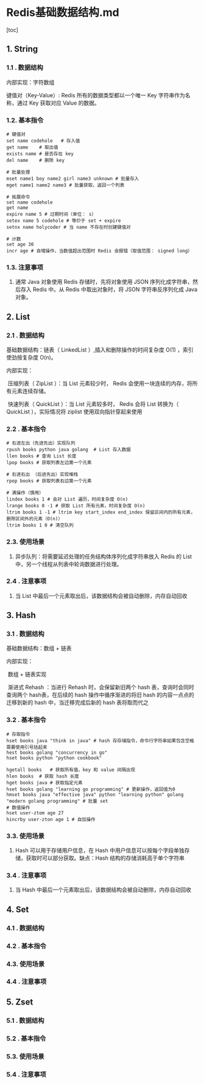 # Redis基础数据结构.md

[toc]

## 1. String 

### 1.1 . 数据结构

内部实现：字符数组

键值对（Key-Value）:  Redis 所有的数据类型都以一个唯一 Key 字符串作为名称，通过 Key 获取对应 Value 的数据。

### 1.2.  基本指令

```shell
# 键值对
set name codehole	# 存入值
get name	# 取出值
exists name	# 是否存在 key
del name	# 删除 key

# 批量处理
mset name1 boy name2 girl name3 unknown # 批量存入
mget name1 name2 name3 # 批量获取，返回一个列表

# 拓展命令
set name codehole
get name 
expire name 5 # 过期时间（单位： s）
setex name 5 codehole # 等价于 set + expire
setnx name holycoder # 当 name 不存在时创建键值对

# 计数
set age 30
incr age # 自增操作，当数值超出范围时 Redis 会报错（取值范围： signed long）
```



### 1.3.  注意事项

1. 通常 Java 对象使用 Redis 存储时，先将对象使用 JSON 序列化成字符串，然后存入 Redis 中。从 Redis 中取出对象时，将 JSON 字符串反序列化成 Java对象。

## 2. List

### 2.1 . 数据结构

基础数据结构：链表（ LinkedList ）,插入和删除操作的时间复杂度 O(1) ，索引使劲按复杂度 O(n)。

内部实现：

​		压缩列表（ ZipList ）：当 List 元素较少时， Redis 会使用一块连续的内存，将所有元素连续存储。

​		快速列表（ QuickList ）：当 List 元素较多时， Redis 会将 List 转换为（ QuickList ），实际情况将 ziplist 使用双向指针穿起来使用

### 2.2 . 基本指令

``` shell
# 右进左出（先进先出）实现队列
rpush books python java golang	# List 存入数据
llen books # 查询 List 长度
lpop books # 获取列表左边第一个元素

# 右进右出 （后进先出）实现堆栈
rpop books # 获取列表右边第一个元素 

# 满操作（慎用）
lindex books 1 # 会对 List 遍历，时间复杂度 O(n) 
lrange books 0 -1 # 获取 List 所有元素，时间复杂度 O(n)  
ltrim books 1 -1 # ltrim key start_index end_index 保留区间内的所有元素，删除区间外的元素（O(n)）
ltrim books 1 0 # 清空队列
```



### 2.3. 使用场景

1. 异步队列：将需要延迟处理的任务结构体序列化成字符串放入 Redis 的 List 中，另一个线程从列表中轮询数据进行处理。

### 2.4 . 注意事项

1. 当 List 中最后一个元素取出后，该数据结构会被自动删除，内存自动回收

## 3. Hash

### 3.1 . 数据结构

基础数据结构：数组 + 链表

内部实现：

​		数组 + 链表实现

​		渐进式 Rehash ：当进行 Rehash 时，会保留新旧两个 hash  表，查询时会同时查询两个 hash表，在后续的 hash 操作中循序渐进的将旧 hash 的内容一点点的迁移到新的 hash 中，当迁移完成后新的 hash 表将取而代之

### 3.2 . 基本指令

``` shell
# 存取指令
hset books java "think in java"	# hash 存存储指令，命令行字符串如果包含空格需要使用引号括起来
hest books golang "concurrency in go" 
hset books python "python cookbook"

hgetall books	# 获取所有值，key 和 value 间隔出现
hlen books	# 获取 hash 长度
hget books java # 获取指定元素
hset books golang "learning go programming" # 更新操作，返回值为0
hmset books java "effective java" python "learning python" golang "modern golang programming" # 批量 set
# 数值操作
hset user-ztom age 27
hincrby user-zton age 1 # 自加操作
```



### 3.3. 使用场景

1. Hash 可以用于存储用户信息，在 Hash 中用户信息可以按每个字段单独存储，获取时可以部分获取。缺点：Hash 结构的存储消耗高于单个字符串

### 3.4 . 注意事项

1. 当 Hash 中最后一个元素取出后，该数据结构会被自动删除，内存自动回收

## 4. Set

### 4.1 . 数据结构

### 4.2 . 基本指令

### 4.3. 使用场景

### 4.4 . 注意事项

## 5. Zset

### 5.1 . 数据结构

### 5.2 . 基本指令

### 5.3. 使用场景

### 5.4 . 注意事项

